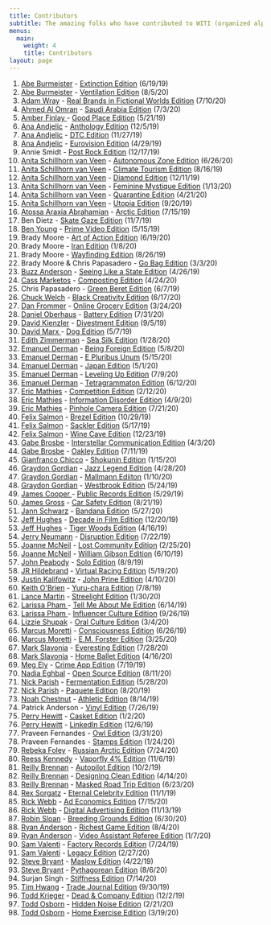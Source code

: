 ```yaml
---
title: Contributors
subtitle: The amazing folks who have contributed to WITI (organized alphabetically)
menus:
  main:
    weight: 4
    title: Contributors
layout: page
---
```


1. [Abe Burmeister](https://twitter.com/abe1x) - [Extinction Edition](https://whyisthisinteresting.substack.com/p/why-is-this-interesting-the-extinction) (6/19/19)
1. [Abe Burmeister](https://twitter.com/abe1x) - [Ventilation Edition](https://whyisthisinteresting.substack.com/p/why-is-this-interesting-the-ventilation) (8/5/20)
1. [Adam Wray](https://twitter.com/terminal_avenue) - [Real Brands in Fictional Worlds Edition](https://whyisthisinteresting.substack.com/p/why-is-this-interesting-the-real) (7/10/20)
1. [Ahmed Al Omran](https://twitter.com/ahmed) - [Saudi Arabia Edition](https://whyisthisinteresting.substack.com/p/why-is-this-interesting-the-saudi) (7/3/20)
1. [Amber Finlay ](https://twitter.com/its_amber) - [Good Place Edition](https://whyisthisinteresting.substack.com/p/why-is-this-interesting-the-good) (5/21/19)
1. [Ana Andjelic](https://twitter.com/andjelicaaa) - [Anthology Edition](https://whyisthisinteresting.substack.com/p/why-is-this-interesting-the-anthology) (12/5/19)
1. [Ana Andjelic](https://twitter.com/andjelicaaa) - [DTC Edition](https://whyisthisinteresting.substack.com/p/why-is-this-interesting-the-dtc-edition) (11/27/19)
1. [Ana Andjelic](https://twitter.com/andjelicaaa) - [Eurovision Edition](https://whyisthisinteresting.substack.com/p/why-is-this-interesting-monday-april-789) (4/29/19)
1. Annie Smidt - [Post Rock Edition](https://whyisthisinteresting.substack.com/p/why-is-this-interesting-the-post) (12/17/19)
1. [Anita Schillhorn van Veen](https://twitter.com/anitasvv) - [Autonomous Zone Edition](https://whyisthisinteresting.substack.com/p/why-is-this-interesting-the-autonomous-6dc) (6/26/20)
1. [Anita Schillhorn van Veen](https://twitter.com/anitasvv) - [Climate Tourism Edition](https://whyisthisinteresting.substack.com/p/why-is-this-interesting-the-climate-0e9) (8/16/19)
1. [Anita Schillhorn van Veen](https://twitter.com/anitasvv) - [Diamond Edition](https://whyisthisinteresting.substack.com/p/why-is-this-interesting-the-diamond) (12/11/19)
1. [Anita Schillhorn van Veen](https://twitter.com/anitasvv) - [Feminine Mystique Edition](https://whyisthisinteresting.substack.com/p/why-is-this-interesting-the-feminine) (1/13/20)
1. [Anita Schillhorn van Veen](https://twitter.com/anitasvv) - [Quarantine Edition](https://whyisthisinteresting.substack.com/p/why-is-this-interesting-the-quarantine) (4/21/20)
1. [Anita Schillhorn van Veen](https://twitter.com/anitasvv ) - [Utopia Edition](https://whyisthisinteresting.substack.com/p/why-is-this-interesting-the-utopia) (9/20/19)
1. [Atossa Araxia Abrahamian](https://twitter.com/atossaaraxia) - [Arctic Edition](https://whyisthisinteresting.substack.com/p/why-is-this-interesting-the-arctic) (7/15/19)
1. Ben Dietz - [Skate Gaze Edition](https://whyisthisinteresting.substack.com/p/why-is-this-interesting-the-skate) (11/7/19)
1. [Ben Young](https://twitter.com/bwagy) - [Prime Video Edition](https://whyisthisinteresting.substack.com/p/why-is-this-interesting-the-prime) (5/15/19)
1. Brady Moore - [Art of Action Edition](https://whyisthisinteresting.substack.com/p/why-is-this-interesting-the-art-of) (6/19/20)
1. Brady Moore - [Iran Edition](https://whyisthisinteresting.substack.com/p/why-is-this-interesting-the-iran) (1/8/20)
1. Brady Moore - [Wayfinding Edition](https://whyisthisinteresting.substack.com/p/why-is-this-interesting-the-wayfinding) (8/26/19)
1. Brady Moore & Chris Papasadero - [Go Bag Edition](https://whyisthisinteresting.substack.com/p/why-is-this-interesting-the-go-bag) (3/3/20)
1. [Buzz Anderson](https://twitter.com/buzz) - [Seeing Like a State Edition](https://whyisthisinteresting.substack.com/p/why-is-this-interesting-friday-april-0ec) (4/26/19)
1. [Cass Marketos](https://twitter.com/cassmarketos) - [Composting Edition](https://whyisthisinteresting.substack.com/p/why-is-this-interesting-the-composting) (4/24/20)
1. Chris Papasadero - [Green Beret Edition](https://whyisthisinteresting.substack.com/p/why-is-this-interesting-the-green) (6/7/19)
1. [Chuck Welch](https://twitter.com/rupturereport) - [Black Creativity Edition](https://whyisthisinteresting.substack.com/p/why-is-this-interesting-the-black) (6/17/20)
1. [Dan Frommer](https://twitter.com/fromedome) - [Online Grocery Edition](https://whyisthisinteresting.substack.com/p/why-is-this-interesting-the-online) (3/24/20)
1. [Daniel Oberhaus](https://twitter.com/DMOberhaus) - [Battery Edition](https://whyisthisinteresting.substack.com/p/why-is-this-interesting-the-battery) (7/31/20)
1. [David Kienzler](https://twitter.com/DaveKienzler) - [Divestment Edition](https://whyisthisinteresting.substack.com/p/why-is-this-interesting-the-divestment) (9/5/19)
1. [David Marx ](https://twitter.com/wdavidmarx) - [Dog Edition](https://whyisthisinteresting.substack.com/p/why-is-this-interesting-the-dog-edition) (5/7/19)
1. [Edith Zimmerman](https://twitter.com/edithzimmerman) - [Sea Silk Edition](https://whyisthisinteresting.substack.com/p/why-is-this-interesting-the-sea-silk) (1/28/20)
1. [Emanuel Derman](https://twitter.com/EmanuelDerman) - [Being Foreign Edition](https://whyisthisinteresting.substack.com/p/why-is-this-interesting-the-being) (5/8/20)
1. [Emanuel Derman](https://twitter.com/EmanuelDerman) - [E Pluribus Unum](https://whyisthisinteresting.substack.com/p/why-is-this-interesting-the-e-pluribus) (5/15/20)
1. [Emanuel Derman](https://twitter.com/EmanuelDerman) - [Japan Edition](https://whyisthisinteresting.substack.com/p/why-is-this-interesting-the-japan) (5/1/20)
1. [Emanuel Derman](https://twitter.com/EmanuelDerman) - [Leveling Up Edition](https://whyisthisinteresting.substack.com/p/why-is-this-interesting-the-leveling) (7/9/20)
1. [Emanuel Derman](https://twitter.com/EmanuelDerman) - [Tetragrammaton Edition](https://whyisthisinteresting.substack.com/p/why-is-this-interesting-the-tetragrammaton) (6/12/20)
1. [Eric Mathies](https://twitter.com/ktm_film) - [Competition Edition](https://whyisthisinteresting.substack.com/p/why-is-this-interesting-the-competition) (2/12/20)
1. [Eric Mathies](https://twitter.com/ktm_film) - [Information Disorder Edition](https://whyisthisinteresting.substack.com/p/why-is-this-interesting-the-information-0fd) (4/9/20)
1. [Eric Mathies](https://twitter.com/ktm_film) - [Pinhole Camera Edition](https://whyisthisinteresting.substack.com/p/why-is-this-interesting-the-pinhole) (7/21/20)
1. [Felix Salmon](https://twitter.com/felixsalmon) - [Brezel Edition](https://whyisthisinteresting.substack.com/p/why-is-this-interesting-the-brezel) (10/29/19)
1. [Felix Salmon](https://twitter.com/felixsalmon) - [Sackler Edition](https://whyisthisinteresting.substack.com/p/why-is-this-interesting-the-sackler) (5/17/19)
1. [Felix Salmon](https://twitter.com/felixsalmon) - [Wine Cave Edition](https://whyisthisinteresting.substack.com/p/why-is-this-interesting-wine-cave) (12/23/19)
1. [Gabe Brosbe](https://twitter.com/brosbeshow) - [Interstellar Communication Edition](https://whyisthisinteresting.substack.com/p/why-is-this-interesting-the-interstellar) (4/3/20)
1. [Gabe Brosbe](https://twitter.com/brosbeshow) - [Oakley Edition](https://whyisthisinteresting.substack.com/p/why-is-this-interesting-the-oakley) (7/11/19)
1. [Gianfranco Chicco](https://twitter.com/gchicco) - [Shokunin Edition](https://whyisthisinteresting.substack.com/p/why-is-this-interesting-the-shokunin) (1/15/20)
1. [Graydon Gordian](https://twitter.com/MrGordian) - [Jazz Legend Edition](https://whyisthisinteresting.substack.com/p/why-is-this-interesting-the-jazz) (4/28/20)
1. [Graydon Gordian](https://twitter.com/mrgordian) - [Mallmann Ediiton](https://whyisthisinteresting.substack.com/p/why-is-this-interesting-the-mallman) (1/10/20)
1. [Graydon Gordian](https://twitter.com/MrGordian) - [Westbrook Edition](https://whyisthisinteresting.substack.com/p/why-is-this-interesting-the-westbrook) (5/24/19)
1. [James Cooper ](https://twitter.com/koopstakov) - [Public Records Edition](https://whyisthisinteresting.substack.com/p/why-is-this-interesting-the-public) (5/29/19)
1. [James Gross](https://twitter.com/James_Gross) - [Car Safety Edition](https://whyisthisinteresting.substack.com/p/why-is-this-interesting-the-car-safety) (8/21/19)
1. [Jann Schwarz](https://twitter.com/JannSchwarz) - [Bandana Edition](https://whyisthisinteresting.substack.com/p/why-is-this-interesting-the-bandana) (5/27/20)
1. [Jeff Hughes](https://twitter.com/hughesreviews) - [Decade in Film Edition](https://whyisthisinteresting.substack.com/p/why-is-this-interesting-the-decade) (12/20/19)
1. [Jeff Hughes](https://twitter.com/dabearsblog) - [Tiger Woods Edition](https://whyisthisinteresting.substack.com/p/why-is-this-interesting-tuesday-april-9fb) (4/16/19)
1. [Jerry Neumann](https://twitter.com/ganeumann) - [Disruption Edition](https://whyisthisinteresting.substack.com/p/why-is-this-interesting-the-disruption) (7/22/19)
1. [Joanne McNeil](https://twitter.com/jomc) - [Lost Community Edition](https://whyisthisinteresting.substack.com/p/why-is-this-interesting-the-lost) (2/25/20)
1. [Joanne McNeil](https://twitter.com/jomc) - [William Gibson Edition](https://whyisthisinteresting.substack.com/p/why-is-this-interesting-the-william) (6/10/19)
1. [John Peabody](https://twitter.com/johnpeabody) - [Solo Edition](https://whyisthisinteresting.substack.com/p/why-is-this-interesting-the-solo) (8/9/19)
1. [JR Hildebrand](https://twitter.com/JRHildebrand) - [Virtual Racing Edition](https://whyisthisinteresting.substack.com/p/why-is-this-interesting-the-virtual) (5/19/20)
1. [Justin Kalifowitz](https://twitter.com/jkalifowitz) - [John Prine Edition](https://whyisthisinteresting.substack.com/p/why-is-this-interesting-the-john) (4/10/20)
1. [Keith O'Brien](https://twitter.com/keithobrien) - [Yuru-chara Edition](https://whyisthisinteresting.substack.com/p/why-is-this-interesting-the-yuru) (7/8/19)
1. [Lance Martin](https://twitter.com/rlancemartin) - [Streelight Edition](https://whyisthisinteresting.substack.com/p/why-is-this-interesting-the-streetlight) (1/30/20)
1. [Larissa Pham ](https://twitter.com/lrsphm) - [Tell Me About Me Edition](https://whyisthisinteresting.substack.com/p/why-is-this-interesting-the-tell) (6/14/19)
1. [Larissa Pham ](https://twitter.com/lrsphm) - [Influencer Culture Edition](https://whyisthisinteresting.substack.com/p/why-is-this-interesting-the-influencer-4ba) (9/26/19)
1. [Lizzie Shupak](https://twitter.com/lizzieshupak) - [Oral Culture Edition](https://whyisthisinteresting.substack.com/p/why-is-this-interesting-the-oral) (3/4/20)
1. [Marcus Moretti](https://twitter.com/mwmoretti) - [Consciousness Edition](https://whyisthisinteresting.substack.com/p/why-is-this-interesting-the-consciousness) (6/26/19)
1. [Marcus Moretti](https://twitter.com/mwmoretti) - [E.M. Forster Edition](https://whyisthisinteresting.substack.com/p/why-is-this-interesting-the-em-forster) (3/25/20)
1. [Mark Slavonia](https://twitter.com/slavonia) - [Everesting Edition](https://whyisthisinteresting.substack.com/p/why-is-this-interesting-the-everesting) (7/28/20)
1. [Mark Slavonia](https://twitter.com/slavonia) - [Home Ballet Edition](https://whyisthisinteresting.substack.com/p/why-is-this-interesting-the-home-aa5) (4/16/20)
1. [Meg Ely](https://twitter.com/Mcely) - [Crime App Edition](https://whyisthisinteresting.substack.com/p/why-is-this-interesting-the-crime) (7/19/19)
1. [Nadia Eghbal](https://twitter.com/nayafia) - [Open Source Edition](https://whyisthisinteresting.substack.com/p/why-is-this-interesting-the-open) (8/11/20)
1. [Nick Parish](https://twitter.com/paryshnikov) - [Fermentation Edition](https://whyisthisinteresting.substack.com/p/why-is-this-interesting-the-paquete) (5/28/20)
1. [Nick Parish](https://twitter.com/paryshnikov) - [Paquete Edition](https://whyisthisinteresting.substack.com/p/why-is-this-interesting-the-paquete) (8/20/19)
1. [Noah Chestnut](https://twitter.com/noahchestnut) - [Athletic Edition](https://whyisthisinteresting.substack.com/p/why-is-this-interesting-the-athletic) (8/14/19)
1. Patrick Anderson - [Vinyl Edition](https://whyisthisinteresting.substack.com/p/why-is-this-interesting-the-vinyl) (7/26/19)
1. [Perry Hewitt](https://twitter.com/perryhewitt) - [Casket Edition](https://whyisthisinteresting.substack.com/p/why-is-this-interesting-the-casket) (1/2/20)
1. [Perry Hewitt](https://twitter.com/perryhewitt) - [LinkedIn Edition](https://whyisthisinteresting.substack.com/p/why-is-this-interesting-the-profile) (12/6/19)
1. Praveen Fernandes - [Owl Edition](https://whyisthisinteresting.substack.com/p/why-is-this-interesting-the-owl-edition) (3/31/20)
1. Praveen Fernandes - [Stamps Edition](https://whyisthisinteresting.substack.com/p/why-is-this-interesting-the-stamps) (1/24/20)
1. [Rebeka Foley](https://twitter.com/bekka_april) - [Russian Arctic Edition](https://whyisthisinteresting.substack.com/p/why-is-this-interesting-the-russian) (7/24/20)
1. [Reess Kennedy](https://twitter.com/reesskennedy) - [Vaporfly 4% Edition](https://whyisthisinteresting.substack.com/p/why-is-this-interesting-the-vaporfly) (11/6/19)
1. [Reilly Brennan](https://twitter.com/reillybrennan) - [Autopilot Edition](https://whyisthisinteresting.substack.com/p/why-is-this-interesting-the-autopilot) (10/2/19)
1. [Reilly Brennan](https://twitter.com/reillybrennan) - [Designing Clean Edition](https://whyisthisinteresting.substack.com/p/why-is-this-interesting-the-90b) (4/14/20)
1. [Reilly Brennan](https://twitter.com/reillybrennan) - [Masked Road Trip Edition](https://whyisthisinteresting.substack.com/p/why-is-this-interesting-the-masked) (6/23/20)
1. [Rex Sorgatz](https://twitter.com/fimoculous) - [Eternal Celebrity Edition](https://whyisthisinteresting.substack.com/p/why-is-this-interesting-the-eternal) (11/1/19)
1. [Rick Webb](https://twitter.com/RickWebb) - [Ad Economics Edition](https://whyisthisinteresting.substack.com/p/why-is-this-interesting-the-ad-economics) (7/15/20)
1. [Rick Webb](https://twitter.com/RickWebb) - [Digital Advertising Edition](https://whyisthisinteresting.substack.com/p/why-is-this-interesting-the-digital) (11/13/19)
1. [Robin Sloan](https://twitter.com/robinsloan) - [Breeding Grounds Edition](https://whyisthisinteresting.substack.com/p/why-is-this-interesting-the-breeding) (6/30/20)
1. [Ryan Anderson](https://twitter.com/gtryan) - [Richest Game Edition](https://whyisthisinteresting.substack.com/p/why-is-this-interesting-the-richest) (8/4/20)
1. [Ryan Anderson](https://twitter.com/gtryan) - [Video Assistant Referee Edition](https://whyisthisinteresting.substack.com/p/why-is-this-interesting-the-var-edition) (1/7/20)
1. [Sam Valenti](https://twitter.com/VALENTI) - [Factory Records Edition](https://whyisthisinteresting.substack.com/p/why-is-this-interesting-the-factory) (7/24/19)
1. [Sam Valenti](https://twitter.com/VALENTI) - [Legacy Edition](https://whyisthisinteresting.substack.com/p/why-is-this-interesting-the-legacy) (2/27/20)
1. [Steve Bryant](https://twitter.com/stevebryant) - [Maslow Edition](https://whyisthisinteresting.substack.com/p/why-is-this-interesting-monday-april-9ff) (4/22/19)
1. [Steve Bryant](https://twitter.com/stevebryant) - [Pythagorean Edition](https://whyisthisinteresting.substack.com/p/why-is-this-interesting-the-pythagorean) (8/6/20)
1. Surjan Singh - [Stiffness Edition](https://whyisthisinteresting.substack.com/p/why-is-this-interesting-the-stiffness) (7/14/20)
1. [Tim Hwang](https://twitter.com/timhwang) - [Trade Journal Edition](https://whyisthisinteresting.substack.com/p/why-is-this-interesting-the-trade) (9/30/19)
1. [Todd Krieger](https://twitter.com/tkrieg) - [Dead & Company Edition](https://whyisthisinteresting.substack.com/p/why-is-this-interesting-the-dead) (12/2/19)
1. [Todd Osborn](https://twitter.com/soundmurderer) - [Hidden Noise Edition](https://whyisthisinteresting.substack.com/p/why-is-this-interesting-the) (2/21/20)
1. [Todd Osborn](https://twitter.com/soundmurderer) - [Home Exercise Edition](https://whyisthisinteresting.substack.com/p/why-is-this-interesting-the-home) (3/19/20)